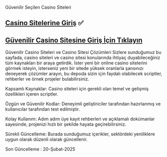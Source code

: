 Güvenilir Seçilen Casino Siteleri

## [**Casino Sitelerine Giriş**](https://store-playstore.com?label=85897e0ce1a6cbe4b790e709d6dad580) :white_check_mark:
## [**Güvenilir Casino Sitesine Giriş İçin Tıklayın**](https://store-playstore.com?label=85897e0ce1a6cbe4b790e709d6dad580)

Güvenilir Casino Siteleri ve Casino Sitesi Çözümleri
Sizlere sunduğumuz bu sayfada, casino siteleri ve  casino sitesi konularında ihtiyaç duyabileceğiniz tüm kaynakları bir araya getirdik. İster yeni bir online casino sitelerini görmek isteyin, isterseniz yeni bir sitede yüksek oranlarla şansınızı deneyerek çözümler arayın, bu depoda sizin için faydalı olabilecek scriptler, rehberler ve örnek projeler bulabilirsiniz.

Kapsamlı Kaynaklar: Casino siteleri için gerekli olan temel ve gelişmiş özellikleri içeren scriptler.

Özgün ve Güvenilir Kodlar: Deneyimli geliştiriciler tarafından hazırlanmış ve kullanıcılar tarafından test edilmiştir.

Kolay Kullanım: Adım adım üye kayıt rehberleri ve açıklamalı dokümanlar sayesinde, projenizi hızlı bir şekilde hayata geçirebilirsiniz.

Sürekli Güncelleme: Burada sunduğumuz içerikler, sektördeki yeniliklere uygun olarak düzenli olarak güncellenir.

Son Güncelleme : 20-Şubat-2025
